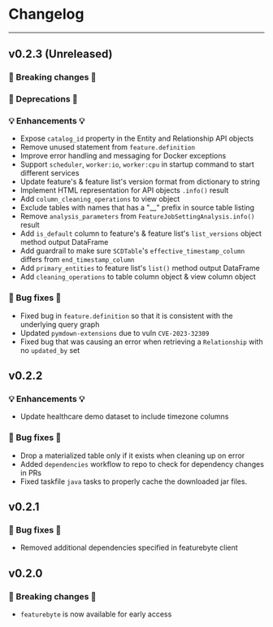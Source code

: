 # Changelog

---

## v0.2.3 (Unreleased)

### 🛑 Breaking changes 🛑
### 🚩 Deprecations 🚩
### 💡 Enhancements 💡

+ Expose `catalog_id` property in the Entity and Relationship API objects
+ Remove unused statement from `feature.definition`
+ Improve error handling and messaging for Docker exceptions
+ Support `scheduler`, `worker:io`, `worker:cpu` in startup command to start different services
+ Update feature's & feature list's version format from dictionary to string
+ Implement HTML representation for API objects `.info()` result
+ Add `column_cleaning_operations` to view object
+ Exclude tables with names that has a "__" prefix in source table listing
+ Remove `analysis_parameters` from `FeatureJobSettingAnalysis.info()` result
+ Add `is_default` column to feature's & feature list's `list_versions` object method output DataFrame
+ Add guardrail to make sure `SCDTable`'s `effective_timestamp_column` differs from `end_timestamp_column`
+ Add `primary_entities` to feature list's `list()` method output DataFrame
+ Add `cleaning_operations` to table column object & view column object

### 🧰 Bug fixes 🧰

+ Fixed bug in `feature.definition` so that it is consistent with the underlying query graph
+ Updated `pymdown-extensions` due to vuln `CVE-2023-32309`
+ Fixed bug that was causing an error when retrieving a `Relationship` with no `updated_by` set

## v0.2.2

### 💡 Enhancements 💡

+ Update healthcare demo dataset to include timezone columns

### 🧰 Bug fixes 🧰

+ Drop a materialized table only if it exists when cleaning up on error
+ Added `dependencies` workflow to repo to check for dependency changes in PRs
+ Fixed taskfile `java` tasks to properly cache the downloaded jar files.

## v0.2.1

### 🧰 Bug fixes 🧰

* Removed additional dependencies specified in featurebyte client


## v0.2.0

### 🛑 Breaking changes 🛑

+ `featurebyte` is now available for early access

